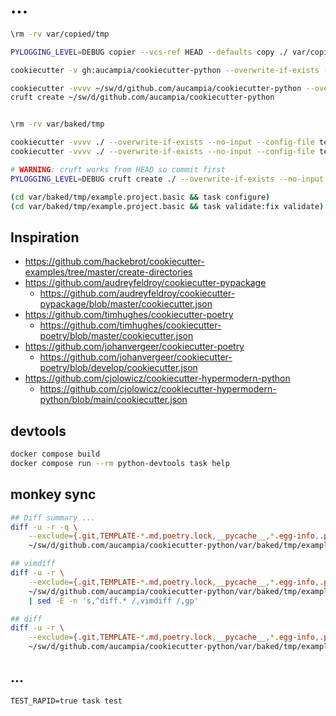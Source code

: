 # ...

```bash
\rm -rv var/copied/tmp

PYLOGGING_LEVEL=DEBUG copier --vcs-ref HEAD --defaults copy ./ var/copied/tmp
```

```bash
cookiecutter -v gh:aucampia/cookiecutter-python --overwrite-if-exists --output-dir var/baked/tmp

cookiecutter -vvvv ~/sw/d/github.com/aucampia/cookiecutter-python --overwrite-if-exists --no-input --config-file tests/data/cookie-config/basic.yaml --output-dir var/baked/tmp
cruft create ~/sw/d/github.com/aucampia/cookiecutter-python


\rm -rv var/baked/tmp

cookiecutter -vvvv ./ --overwrite-if-exists --no-input --config-file tests/data/cookie-config/basic.yaml --output-dir var/baked/tmp
cookiecutter -vvvv ./ --overwrite-if-exists --no-input --config-file tests/data/cookie-config/basic-make.yaml --output-dir var/baked/tmp

# WARNING: cruft works from HEAD so commit first
PYLOGGING_LEVEL=DEBUG cruft create ./ --overwrite-if-exists --no-input --config-file tests/data/cookie-config/basic.yaml --output-dir var/baked/tmp

(cd var/baked/tmp/example.project.basic && task configure)
(cd var/baked/tmp/example.project.basic && task validate:fix validate)
```

## Inspiration

- https://github.com/hackebrot/cookiecutter-examples/tree/master/create-directories
- https://github.com/audreyfeldroy/cookiecutter-pypackage
  - https://github.com/audreyfeldroy/cookiecutter-pypackage/blob/master/cookiecutter.json
- https://github.com/timhughes/cookiecutter-poetry
  - https://github.com/timhughes/cookiecutter-poetry/blob/master/cookiecutter.json
- https://github.com/johanvergeer/cookiecutter-poetry
  - https://github.com/johanvergeer/cookiecutter-poetry/blob/develop/cookiecutter.json
- https://github.com/cjolowicz/cookiecutter-hypermodern-python
  -  https://github.com/cjolowicz/cookiecutter-hypermodern-python/blob/main/cookiecutter.json

## devtools

```bash
docker compose build
docker compose run --rm python-devtools task help
```


## monkey sync

```bash
## Diff summary ...
diff -u -r -q \
    --exclude={.git,TEMPLATE-*.md,poetry.lock,__pycache__,*.egg-info,.pytest_cache,.mypy_cache,.venv,.tox,setup.py,.cache-*,dist,.coverage,coverage.xml,extra,LICENSE} \
    ~/sw/d/github.com/aucampia/cookiecutter-python/var/baked/tmp/example.project.basic/ ./

## vimdiff
diff -u -r \
    --exclude={.git,TEMPLATE-*.md,poetry.lock,__pycache__,*.egg-info,.pytest_cache,.mypy_cache,.venv,.tox,setup.py,.cache-*,dist,.coverage,coverage.xml,extra,LICENSE} \
    ~/sw/d/github.com/aucampia/cookiecutter-python/var/baked/tmp/example.project.basic/ ./ \
    | sed -E -n 's,^diff.* /,vimdiff /,gp'

## diff
diff -u -r \
    --exclude={.git,TEMPLATE-*.md,poetry.lock,__pycache__,*.egg-info,.pytest_cache,.mypy_cache,.venv,.tox,setup.py,.cache-*,dist,.coverage,coverage.xml,extra,LICENSE} \
    ~/sw/d/github.com/aucampia/cookiecutter-python/var/baked/tmp/example.project.basic/ ./
```

## ...

```
TEST_RAPID=true task test
```
